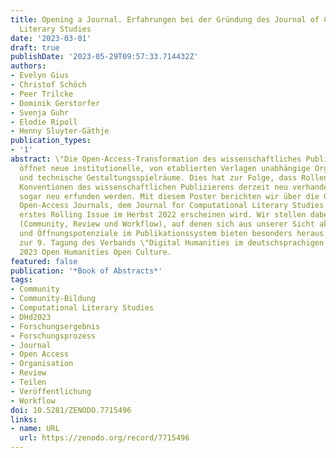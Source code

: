 ```yaml
---
title: Opening a Journal. Erfahrungen bei der Gründung des Journal of Computational
  Literary Studies
date: '2023-03-01'
draft: true
publishDate: '2023-05-29T09:57:33.714432Z'
authors:
- Evelyn Gius
- Christof Schöch
- Peer Trilcke
- Dominik Gerstorfer
- Svenja Guhr
- Elodie Ripoll
- Henny Sluyter-Gäthje
publication_types:
- '1'
abstract: \"Die Open-Access-Transformation des wissenschaftliches Publikationssystems
  öffnet neue institutionelle, von etablierten Verlagen unabhängige Organisationsformen
  und technische Gestaltungsspielräume. Dies hat zur Folge, dass Rollen, Logiken und
  Konventionen des wissenschaftlichen Publizierens derzeit neu verhandelt und womöglich
  sogar neu erfunden werden. Mit diesem Poster berichten wir über die Gründung eines
  Open-Access Journals, dem Journal for Computational Literary Studies (JCLS), dessen
  erstes Rolling Issue im Herbst 2022 erscheinen wird. Wir stellen dabei drei Felder
  (Community, Review und Workflow), auf denen sich aus unserer Sicht aktuell Entwicklungs-
  und Öffnungspotenziale im Publikationssystem bieten besonders heraus.\" Ein Beitrag
  zur 9. Tagung des Verbands \"Digital Humanities im deutschsprachigen Raum\" - DHd
  2023 Open Humanities Open Culture.
featured: false
publication: '*Book of Abstracts*'
tags:
- Community
- Community-Bildung
- Computational Literary Studies
- DHd2023
- Forschungsergebnis
- Forschungsprozess
- Journal
- Open Access
- Organisation
- Review
- Teilen
- Veröffentlichung
- Workflow
doi: 10.5281/ZENODO.7715496
links:
- name: URL
  url: https://zenodo.org/record/7715496
---
```


